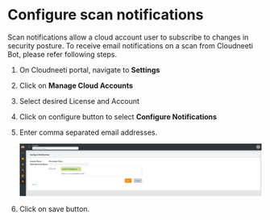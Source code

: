 # Configure scan notifications

Scan notifications allow a cloud account user to subscribe to changes in security posture. To receive email notifications on a scan from Cloudneeti Bot, please refer following steps.

1.	On Cloudneeti portal, navigate to **Settings**

2.	Click on **Manage Cloud Accounts**

3.  Select desired License and Account 

4.	Click on configure button to select **Configure Notifications**

5.	Enter comma separated email addresses.
    
    ![Configure Notifications](.././images/administratorGuide/Configure_Notifications.png#thumbnail)

6.	Click on save button.